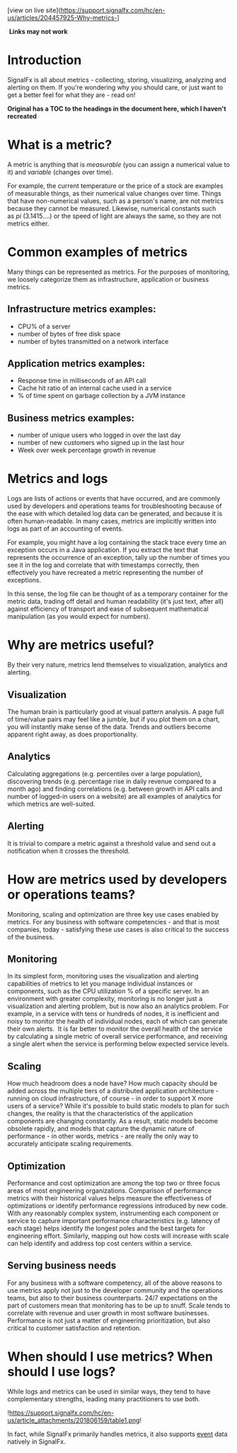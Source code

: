 
[view on live site](https://support.signalfx.com/hc/en-us/articles/204457925-Why-metrics-]

 **Links may not work**

# Introduction

SignalFx is all about metrics - collecting, storing, visualizing, analyzing and alerting on them. If you're wondering why you should care, or just want to get a better feel for what they are - read on!

**Original has a TOC to the headings in the document here, which I haven't recreated**

# What is a metric?

A metric is anything that is _measurable_ (you can assign a numerical value to it) and _variable_ (changes over time).

For example, the current temperature or the price of a stock are examples of measurable things, as their numerical value changes over time. Things that have non-numerical values, such as a person's name, are not metrics because they cannot be measured. Likewise, numerical constants such as _pi_ (3.1415….) or the speed of light are always the same, so they are not metrics either.

# Common examples of metrics

Many things can be represented as metrics. For the purposes of monitoring, we loosely categorize them as infrastructure, application or business metrics.

## Infrastructure metrics examples:

* CPU% of a server
* number of bytes of free disk space
* number of bytes transmitted on a network interface

## Application metrics examples:

* Response time in milliseconds of an API call
* Cache hit ratio of an internal cache used in a service
* % of time spent on garbage collection by a JVM instance

## Business metrics examples:

* number of unique users who logged in over the last day
* number of new customers who signed up in the last hour
* Week over week percentage growth in revenue

# Metrics and logs

Logs are lists of actions or events that have occurred, and are commonly used by developers and operations teams for troubleshooting because of the ease with which detailed log data can be generated, and because it is often human-readable. In many cases, metrics are implicitly written into logs as part of an accounting of events.

For example, you might have a log containing the stack trace every time an exception occurs in a Java application. If you extract the text that represents the occurrence of an exception, tally up the number of times you see it in the log and correlate that with timestamps correctly, then effectively you have recreated a metric representing the number of exceptions.

In this sense, the log file can be thought of as a temporary container for the metric data, trading off detail and human readability (it's just text, after all) against efficiency of transport and ease of subsequent mathematical manipulation (as you would expect for numbers).

# Why are metrics useful?

By their very nature, metrics lend themselves to visualization, analytics and alerting.

## Visualization

The human brain is particularly good at visual pattern analysis. A page full of time/value pairs may feel like a jumble, but if you plot them on a chart, you will instantly make sense of the data. Trends and outliers become apparent right away, as does proportionality.

## Analytics

Calculating aggregations (e.g. percentiles over a large population), discovering trends (e.g. percentage rise in daily revenue compared to a month ago) and finding correlations (e.g. between growth in API calls and number of logged-in users on a website) are all examples of analytics for which metrics are well-suited.

## Alerting

It is trivial to compare a metric against a threshold value and send out a notification when it crosses the threshold.

# How are metrics used by developers or operations teams?

Monitoring, scaling and optimization are three key use cases enabled by metrics. For any business with software competencies - and that is most companies, today - satisfying these use cases is also critical to the success of the business.

## Monitoring

In its simplest form, monitoring uses the visualization and alerting capabilities of metrics to let you manage individual instances or components, such as the CPU utilization % of a specific server. In an environment with greater complexity, monitoring is no longer just a visualization and alerting problem, but is now also an analytics problem. For example, in a service with tens or hundreds of nodes, it is inefficient and noisy to monitor the health of individual nodes, each of which can generate their own alerts.  It is far better to monitor the overall health of the service by calculating a single metric of overall service performance, and receiving a single alert when the service is performing below expected service levels.

## Scaling

How much headroom does a node have? How much capacity should be added across the multiple tiers of a distributed application architecture - running on cloud infrastructure, of course - in order to support X more users of a service? While it's possible to build static models to plan for such changes, the reality is that the characteristics of the application components are changing constantly. As a result, static models become obsolete rapidly, and models that capture the dynamic nature of performance - in other words, metrics - are really the only way to accurately anticipate scaling requirements.

## Optimization

Performance and cost optimization are among the top two or three focus areas of most engineering organizations. Comparison of performance metrics with their historical values helps measure the effectiveness of optimizations or identify performance regressions introduced by new code. With any reasonably complex system, instrumenting each component or service to capture important performance characteristics (e.g. latency of each stage) helps identify the longest poles and the best targets for engineering effort. Similarly, mapping out how costs will increase with scale can help identify and address top cost centers within a service.

## Serving business needs

For any business with a software competency, all of the above reasons to use metrics apply not just to the developer community and the operations teams, but also to their business counterparts. 24/7 expectations on the part of customers mean that monitoring has to be up to snuff. Scale tends to correlate with revenue and user growth in most software businesses. Performance is not just a matter of engineering prioritization, but also critical to customer satisfaction and retention.

# When should I use metrics? When should I use logs?

While logs and metrics can be used in similar ways, they tend to have complementary strengths, leading many practitioners to use both.

!https://support.signalfx.com/hc/en-us/article_attachments/201806159/table1.png!

In fact, while SignalFx primarily handles metrics, it also supports [event](https://support.signalfx.com/hc/en-us/articles/203758549#event) data natively in SignalFx.
